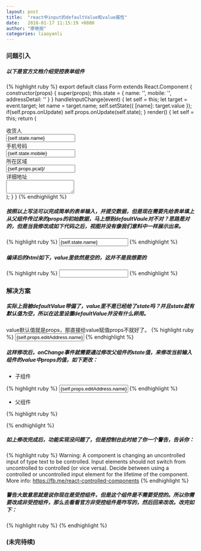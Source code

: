 ```yaml
---
layout: post
title:  "react中input的defaultValue和value属性"
date:   2018-01-17 11:15:19 +0800
author: "廖艳丽"
categories: liaoyanli
---
```

### 问题引入
##### 以下是官方文档介绍受控表单组件
{% highlight ruby %}
export default class Form extends React.Component {
	constructor(props) {
	    super(props);
	    this.state = {
            name: '',
            mobile: '',
            addressDetail: ''
        }
    }
    handleInputChange(event) {
        let self = this;
        let target = event.target;
        let name = target.name;
        self.setState({
            [name]: target.value
        });
        if(self.props.onUpdate) self.props.onUpdate(self.state);
    }
   	render() {
        let self = this;
     	return (
            <div className="form-input">
                <div className="input-item">
                    <div className="input-label">收货人</div>
                    <div className="input-con">
                        <div className="input-wrap"><input className="txt-input" type="text" name="name" value={self.state.name}  onChange={self.handleInputChange.bind(self)}/><i className="i-del"></i></div>
                    </div>
                </div>
                <div className="input-item">
                    <div className="input-label">手机号码</div>
                    <div className="input-con">
                        <input className="txt-input" type="text" value={self.state.mobile} name="mobile" onChange={self.handleInputChange.bind(self)}/>
                    </div>
                </div>
                <div className="input-item">
                    <div className="input-label">所在区域</div>
                    <div className="input-con">
                        <input className="txt-input" type="text" value={self.props.pcat}/>
                        <a href="javascript:void(0)" className="sel-addr" onClick={this.props.onInputArea.bind(this)}></a>
                    </div>
                </div>
                <div className="input-item">
                    <div className="input-label">详细地址</div>
                    <div className="input-con">
                        <textarea className="txt-textarea" value={self.state.addressDetail} name="addressDetail" onChange={self.handleInputChange.bind(self)}></textarea>
                    </div>
                </div>
            </div>
     	);
  	}
}
{% endhighlight %}

##### 按照以上写法可以完成简单的表单输入，并提交数据，但是现在需要先给表单填上从父组件传过来的props的初始数据，马上想到defaultVaule对不对？思路是对的，但是当我修改成如下代码之后，视图并没有像我们意料中一样展示出来。
{% highlight ruby %}
<input className="txt-input" type="text" defaultValue={self.props.editAddress.name} value={self.state.name} name="name" onChange={self.handleInputChange.bind(self)}/>
{% endhighlight %}
##### 编译后的html如下，value里依然是空的，这并不是我想要的
{% highlight ruby %}
<input type="text" class="txt-input" value="" name="name">
{% endhighlight %}


### 解决方案
##### 实际上我被defaultValue带偏了，value里不是已经给了state吗？并且state就有默认值为空，所以在这里设置defaultValue并没有什么卵用。
value默认值就是props，那直接给value赋值props不就好了。
{% highlight ruby %}
<input className="txt-input" type="text" value={self.props.editAddress.name} name="name" onChange={self.handleInputChange.bind(self)}/>
{% endhighlight %}
##### 这样修改后，onChange事件就需要通过修改父组件的state值，来修改当前输入组件的value中props的值，如下更改：

- 子组件

{% highlight ruby %}
<input className="txt-input" type="text" value={self.props.editAddress.name} name="name" onChange={self.props.onUpdate.bind(self)}/>
{% endhighlight %}

- 父组件

{% highlight ruby %}
<Form onUpdate={self.updateAddress.bind(self)} pcat={self.state.pcat} onInputArea={self.openArea.bind(self)} editAddress={self.state.submitParams}/>
{% endhighlight %}

##### 如上修改完成后，功能实现没问题了，但是控制台此时给了你一个警告，告诉你：
{% highlight ruby %}
Warning: A component is changing an uncontrolled input of type text to be controlled. Input elements should not switch from uncontrolled to controlled (or vice versa). Decide between using a controlled or uncontrolled input element for the lifetime of the component. More info: https://fb.me/react-controlled-components
{% endhighlight %}

##### 警告大致意思就是说你现在是受控组件，但是这个组件是不需要受控的。所以你需要改成非受控组件，那么去看看官方非受控组件是咋写的，然后回来改改。改完如下：
{% highlight ruby %}
{% endhighlight %}

### (未完待续)